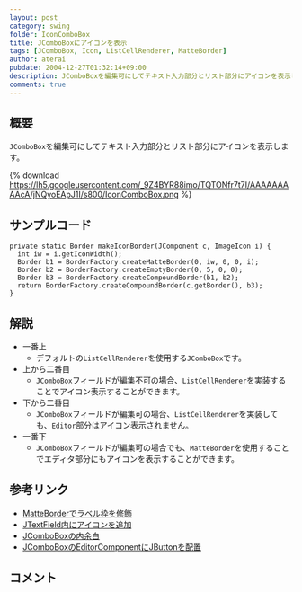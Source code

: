 ```yaml
---
layout: post
category: swing
folder: IconComboBox
title: JComboBoxにアイコンを表示
tags: [JComboBox, Icon, ListCellRenderer, MatteBorder]
author: aterai
pubdate: 2004-12-27T01:32:14+09:00
description: JComboBoxを編集可にしてテキスト入力部分とリスト部分にアイコンを表示します。
comments: true
---
```

## 概要
`JComboBox`を編集可にしてテキスト入力部分とリスト部分にアイコンを表示します。

{% download https://lh5.googleusercontent.com/_9Z4BYR88imo/TQTONfr7t7I/AAAAAAAAAcA/jNQyoEApJ1I/s800/IconComboBox.png %}

## サンプルコード
<pre class="prettyprint"><code>private static Border makeIconBorder(JComponent c, ImageIcon i) {
  int iw = i.getIconWidth();
  Border b1 = BorderFactory.createMatteBorder(0, iw, 0, 0, i);
  Border b2 = BorderFactory.createEmptyBorder(0, 5, 0, 0);
  Border b3 = BorderFactory.createCompoundBorder(b1, b2);
  return BorderFactory.createCompoundBorder(c.getBorder(), b3);
}
</code></pre>

## 解説
- 一番上
    - デフォルトの`ListCellRenderer`を使用する`JComboBox`です。
- 上から二番目
    - `JComboBox`フィールドが編集不可の場合、`ListCellRenderer`を実装することでアイコン表示することができます。
- 下から二番目
    - `JComboBox`フィールドが編集可の場合、`ListCellRenderer`を実装しても、`Editor`部分はアイコン表示されません。
- 一番下
    - `JComboBox`フィールドが編集可の場合でも、`MatteBorder`を使用することでエディタ部分にもアイコンを表示することができます。

<!-- dummy comment line for breaking list -->

## 参考リンク
- [MatteBorderでラベル枠を修飾](http://ateraimemo.com/Swing/MatteBorder.html)
- [JTextField内にアイコンを追加](http://ateraimemo.com/Swing/IconTextField.html)
- [JComboBoxの内余白](http://ateraimemo.com/Swing/PaddingComboBox.html)
- [JComboBoxのEditorComponentにJButtonを配置](http://ateraimemo.com/Swing/ButtonInComboEditor.html)

<!-- dummy comment line for breaking list -->

## コメント
